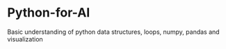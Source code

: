 # Python-for-AI
Basic understanding of python data structures, loops, numpy, pandas and visualization
